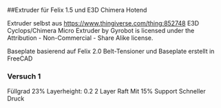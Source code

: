 ##Extruder für Felix 1.5 und E3D Chimera Hotend

Extruder selbst aus
https://www.thingiverse.com/thing:852748
E3D Cyclops/Chimera Micro Extruder by Gyrobot is licensed under the Attribution - Non-Commercial - Share Alike license.


Baseplate basierend auf Felix 2.0 Belt-Tensioner und Baseplate
erstellt in FreeCAD

### Versuch 1

Füllgrad 23%
Layerheight: 0.2
2 Layer Raft
Mit 15% Support
Schneller Druck


